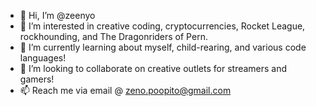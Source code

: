 - 👋 Hi, I’m @zeenyo
- 👀 I’m interested in creative coding, cryptocurrencies, Rocket League, rockhounding, and The Dragonriders of Pern. 
- 🌱 I’m currently learning about myself, child-rearing, and various code languages!
- 💞️ I’m looking to collaborate on creative outlets for streamers and gamers!
- 📫 Reach me via email @ zeno.poopito@gmail.com

<!---
zeenyo/zeenyo is a ✨ special ✨ repository because its `README.md` (this file) appears on your GitHub profile.
You can click the Preview link to take a look at your changes.
--->

